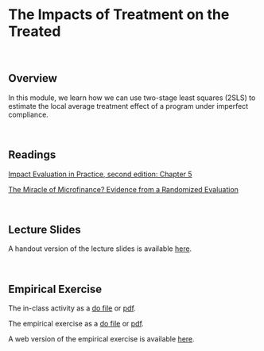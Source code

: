 # The Impacts of Treatment on the Treated

<br>

## Overview  

In this module, we learn how we can use two-stage least squares (2SLS) to estimate the local average treatment effect 
of a program under imperfect compliance.

<br>

## Readings

[Impact Evaluation in Practice, second edition: Chapter 5](https://www.worldbank.org/en/programs/sief-trust-fund/publication/impact-evaluation-in-practice)

[The Miracle of Microfinance?  Evidence from a Randomized Evaluation](https://www.jstor.org/stable/43189512?seq=1)

<br>

## Lecture Slides

A handout version of the lecture slides is available [here](ECON523-L6-TOT-handout-2UP.pdf). 

<br>

## Empirical Exercise

The in-class activity as a [do file](https://github.com/pjakiela/ECON523/tree/gh-pages/exercises/ECON523-E6-inclass.do) or 
[pdf](https://github.com/pjakiela/ECON523/tree/gh-pages/exercises/ECON523-E6-in-class.pdf).

The empirical exercise as a [do file](https://github.com/pjakiela/ECON523/tree/gh-pages/exercises/ECON523-E6-questions.do) or 
[pdf](https://github.com/pjakiela/ECON523/tree/gh-pages/exercises/ECON523-E6-questions.pdf).

A web version of the empirical exercise is available [here](https://pjakiela.github.io/ECON523/exercises/E6-TOT.html).
